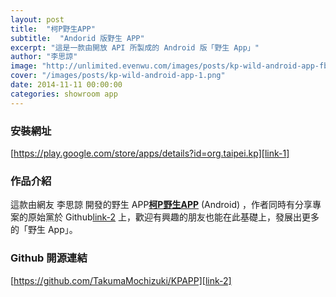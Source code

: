 ```yaml
---
layout: post
title:  "柯P野生APP"
subtitle:  "Andorid 版野生 APP"
excerpt: "這是一款由開放 API 所製成的 Android 版「野生 App」"
author: "李思諒"
image: "http://unlimited.evenwu.com/images/posts/kp-wild-android-app-fb.png"
cover: "/images/posts/kp-wild-android-app-1.png"
date: 2014-11-11 00:00:00
categories: showroom app
---
```


[link-1]:https://play.google.com/store/apps/details?id=org.taipei.kp
[link-2]:https://github.com/TakumaMochizuki/KPAPP

### 安裝網址
[https://play.google.com/store/apps/details?id=org.taipei.kp][link-1]

### 作品介紹
這款由網友 李思諒 開發的野生 APP<strong>[柯P野生APP][link-1]</strong> (Android) ，作者同時有分享專案的原始黨於 Github[link-2] 上，歡迎有興趣的朋友也能在此基礎上，發展出更多的「野生 App」。

### Github 開源連結
[https://github.com/TakumaMochizuki/KPAPP][link-2]
